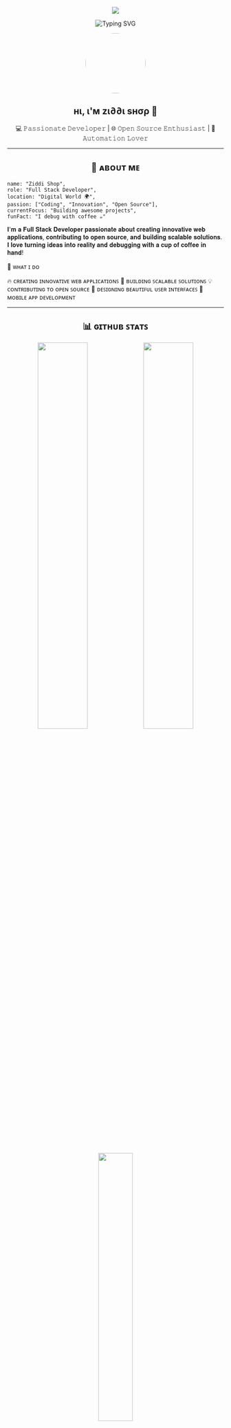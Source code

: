 <p align="center">
  <img src="https://capsule-render.vercel.app/api?type=waving&color=FF6B00&height=220&section=header" />
</p>

<p align="center">
  <img src="https://readme-typing-svg.demolab.com?font=Fira+Code&size=28&pause=1000&color=F75000&width=600&lines=Hey+There!+I'm+ziddi+shop;Full-Stack+Developer+%F0%9F%92%BB;Open+Source+Contributor+%F0%9F%A4%93;Tech+Explorer+%F0%9F%8C%8D" alt="Typing SVG" />
</p>

<p align="center">
  <img src="https://telegra.ph/file/94e50ac8822f5172f06ff.jpg" width="140px" height="140px" style="border-radius:50%;" />
</p>

<h2 align="center">нι, ι'м zι∂∂ι ѕнσρ 👋 </h2>

<p align="center">
  💻 𝙿𝚊𝚜𝚜𝚒𝚘𝚗𝚊𝚝𝚎 𝙳𝚎𝚟𝚎𝚕𝚘𝚙𝚎𝚛 | 🌐 𝙾𝚙𝚎𝚗 𝚂𝚘𝚞𝚛𝚌𝚎 𝙴𝚗𝚝𝚑𝚞𝚜𝚒𝚊𝚜𝚝 | 🚀 𝙰𝚞𝚝𝚘𝚖𝚊𝚝𝚒𝚘𝚗 𝙻𝚘𝚟𝚎𝚛
</p>

---
<h2 align="center">🌟 ᴀʙᴏᴜᴛ ᴍᴇ</h2>

    name: "Ziddi Shop",
    role: "Full Stack Developer",
    location: "Digital World 🌍",
    passion: ["Coding", "Innovation", "Open Source"],
    currentFocus: "Building awesome projects",
    funFact: "I debug with coffee ☕"

𝐈'𝐦 𝐚 𝐅𝐮𝐥𝐥 𝐒𝐭𝐚𝐜𝐤 𝐃𝐞𝐯𝐞𝐥𝐨𝐩𝐞𝐫 𝐩𝐚𝐬𝐬𝐢𝐨𝐧𝐚𝐭𝐞 𝐚𝐛𝐨𝐮𝐭 𝐜𝐫𝐞𝐚𝐭𝐢𝐧𝐠 𝐢𝐧𝐧𝐨𝐯𝐚𝐭𝐢𝐯𝐞 𝐰𝐞𝐛 𝐚𝐩𝐩𝐥𝐢𝐜𝐚𝐭𝐢𝐨𝐧𝐬, 𝐜𝐨𝐧𝐭𝐫𝐢𝐛𝐮𝐭𝐢𝐧𝐠 𝐭𝐨 𝐨𝐩𝐞𝐧 𝐬𝐨𝐮𝐫𝐜𝐞, 𝐚𝐧𝐝 𝐛𝐮𝐢𝐥𝐝𝐢𝐧𝐠 𝐬𝐜𝐚𝐥𝐚𝐛𝐥𝐞 𝐬𝐨𝐥𝐮𝐭𝐢𝐨𝐧𝐬. 𝐈 𝐥𝐨𝐯𝐞 𝐭𝐮𝐫𝐧𝐢𝐧𝐠 𝐢𝐝𝐞𝐚𝐬 𝐢𝐧𝐭𝐨 𝐫𝐞𝐚𝐥𝐢𝐭𝐲 𝐚𝐧𝐝 𝐝𝐞𝐛𝐮𝐠𝐠𝐢𝐧𝐠 𝐰𝐢𝐭𝐡 𝐚 𝐜𝐮𝐩 𝐨𝐟 𝐜𝐨𝐟𝐟𝐞𝐞 𝐢𝐧 𝐡𝐚𝐧𝐝!


🎯 ᴡʜᴀᴛ ɪ ᴅᴏ

🔥 ᴄʀᴇᴀᴛɪɴɢ ɪɴɴᴏᴠᴀᴛɪᴠᴇ ᴡᴇʙ ᴀᴘᴘʟɪᴄᴀᴛɪᴏɴꜱ
🚀 ʙᴜɪʟᴅɪɴɢ ꜱᴄᴀʟᴀʙʟᴇ ꜱᴏʟᴜᴛɪᴏɴꜱ
💡 ᴄᴏɴᴛʀɪʙᴜᴛɪɴɢ ᴛᴏ ᴏᴘᴇɴ ꜱᴏᴜʀᴄᴇ
🎨 ᴅᴇꜱɪɢɴɪɴɢ ʙᴇᴀᴜᴛɪꜰᴜʟ ᴜꜱᴇʀ ɪɴᴛᴇʀꜰᴀᴄᴇꜱ
📱 ᴍᴏʙɪʟᴇ ᴀᴘᴘ ᴅᴇᴠᴇʟᴏᴘᴍᴇɴᴛ


---

<h2 align="center">📊 ɢɪᴛʜᴜʙ ꜱᴛᴀᴛꜱ</h2>

<p align="center">
  <img src="https://github-readme-stats.vercel.app/api?username=ziddi-shop&show_icons=true&theme=radical&border_radius=20" width="48%" />
  <img src="https://github-readme-streak-stats.herokuapp.com/?user=ziddi-shop&theme=radical&border_radius=20" width="48%" />
</p>

<p align="center">
  <img src="https://github-readme-stats.vercel.app/api/top-langs/?username=ziddi-shop&layout=compact&theme=radical&hide_border=true" width="40%" />
</p>

---

<h2 align="center">🤝 𝐒𝐮𝐩𝐩𝐨𝐫𝐭 𝐌𝐞</h2>

<p align="center">
  <a href="https://t.me/nobi_shops" target="_blank">
    <img src="https://img.shields.io/badge/Support-Telegram-0088cc?style=for-the-badge&logo=telegram&logoColor=white" />
  </a>
  <a href="https://github.com/ziddi-shop" target="_blank">
    <img src="https://img.shields.io/badge/Follow-GitHub-black?style=for-the-badge&logo=github&logoColor=white" />
  </a>
  <a href="https://gitlab.com/ziddi-shop" target="_blank">
    <img src="https://img.shields.io/badge/GitLab-Visit-orange?style=for-the-badge&logo=gitlab&logoColor=white" />
  </a>
</p>

---

<h2 align="center">🛠️𝐓𝐞𝐜𝐡 𝐒𝐭𝐚𝐜𝐤 & 𝐓𝐨𝐨𝐥𝐬</h2>

<p align="center">
  <img src="https://skillicons.dev/icons?i=python,js,ts,html,css,react,nodejs,git,linux,bash,mysql,docker" />
</p>

---

<h2 align="center">📫¢σηтα¢т мє</h2>

<p align="center">
  <a href="mailto:shehzadakingziddi@gmail.com">
    <img src="https://img.shields.io/badge/Email-shehzadakingziddi@gmail.com-D14836?style=for-the-badge&logo=gmail&logoColor=white" />
  </a>
  <a href="https://t.me/nobi_shops">
    <img src="https://img.shields.io/badge/Telegram-Contact-2CA5E0?style=for-the-badge&logo=telegram&logoColor=white" />
  </a>
</p>

---

<p align="center">
  <img src="https://capsule-render.vercel.app/api?type=waving&color=F75000&height=120&section=footer"/>
</p>
